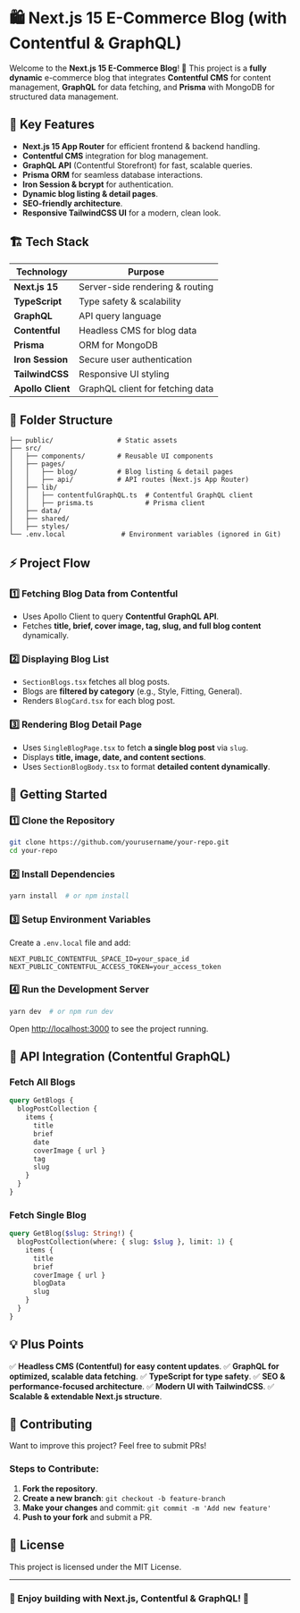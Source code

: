 # 🛍️ Next.js 15 E-Commerce Blog (with Contentful & GraphQL)

Welcome to the **Next.js 15 E-Commerce Blog**! 🚀 This project is a **fully dynamic** e-commerce blog that integrates **Contentful CMS** for content management, **GraphQL** for data fetching, and **Prisma** with MongoDB for structured data management.

## 🌟 Key Features

- **Next.js 15 App Router** for efficient frontend & backend handling.
- **Contentful CMS** integration for blog management.
- **GraphQL API** (Contentful Storefront) for fast, scalable queries.
- **Prisma ORM** for seamless database interactions.
- **Iron Session & bcrypt** for authentication.
- **Dynamic blog listing & detail pages**.
- **SEO-friendly architecture**.
- **Responsive TailwindCSS UI** for a modern, clean look.

## 🏗️ Tech Stack

| Technology     | Purpose                       |
|---------------|-------------------------------|
| **Next.js 15** | Server-side rendering & routing |
| **TypeScript** | Type safety & scalability     |
| **GraphQL**    | API query language            |
| **Contentful** | Headless CMS for blog data    |
| **Prisma**     | ORM for MongoDB               |
| **Iron Session** | Secure user authentication |
| **TailwindCSS** | Responsive UI styling        |
| **Apollo Client** | GraphQL client for fetching data |

## 📂 Folder Structure

```
├── public/                # Static assets
├── src/
│   ├── components/        # Reusable UI components
│   ├── pages/
│   │   ├── blog/          # Blog listing & detail pages
│   │   ├── api/           # API routes (Next.js App Router)
│   ├── lib/
│   │   ├── contentfulGraphQL.ts  # Contentful GraphQL client
│   │   ├── prisma.ts             # Prisma client
│   ├── data/
│   ├── shared/
│   ├── styles/
└── .env.local              # Environment variables (ignored in Git)
```

## ⚡ Project Flow

### 1️⃣ Fetching Blog Data from Contentful
- Uses Apollo Client to query **Contentful GraphQL API**.
- Fetches **title, brief, cover image, tag, slug, and full blog content** dynamically.

### 2️⃣ Displaying Blog List
- `SectionBlogs.tsx` fetches all blog posts.
- Blogs are **filtered by category** (e.g., Style, Fitting, General).
- Renders `BlogCard.tsx` for each blog post.

### 3️⃣ Rendering Blog Detail Page
- Uses `SingleBlogPage.tsx` to fetch **a single blog post** via `slug`.
- Displays **title, image, date, and content sections**.
- Uses `SectionBlogBody.tsx` to format **detailed content dynamically**.

## 🚀 Getting Started

### 1️⃣ Clone the Repository
```sh
git clone https://github.com/yourusername/your-repo.git
cd your-repo
```

### 2️⃣ Install Dependencies
```sh
yarn install  # or npm install
```

### 3️⃣ Setup Environment Variables
Create a `.env.local` file and add:
```env
NEXT_PUBLIC_CONTENTFUL_SPACE_ID=your_space_id
NEXT_PUBLIC_CONTENTFUL_ACCESS_TOKEN=your_access_token
```

### 4️⃣ Run the Development Server
```sh
yarn dev  # or npm run dev
```

Open [http://localhost:3000](http://localhost:3000) to see the project running.

## 🔌 API Integration (Contentful GraphQL)

### Fetch All Blogs
```graphql
query GetBlogs {
  blogPostCollection {
    items {
      title
      brief
      date
      coverImage { url }
      tag
      slug
    }
  }
}
```

### Fetch Single Blog
```graphql
query GetBlog($slug: String!) {
  blogPostCollection(where: { slug: $slug }, limit: 1) {
    items {
      title
      brief
      coverImage { url }
      blogData
      slug
    }
  }
}
```

## 💡 Plus Points

✅ **Headless CMS (Contentful) for easy content updates**.
✅ **GraphQL for optimized, scalable data fetching**.
✅ **TypeScript for type safety**.
✅ **SEO & performance-focused architecture**.
✅ **Modern UI with TailwindCSS**.
✅ **Scalable & extendable Next.js structure**.

## 🤝 Contributing

Want to improve this project? Feel free to submit PRs!

### Steps to Contribute:
1. **Fork the repository**.
2. **Create a new branch**: `git checkout -b feature-branch`
3. **Make your changes** and commit: `git commit -m 'Add new feature'`
4. **Push to your fork** and submit a PR.

## 📜 License
This project is licensed under the MIT License.

---

### 🌟 Enjoy building with Next.js, Contentful & GraphQL! 🚀

